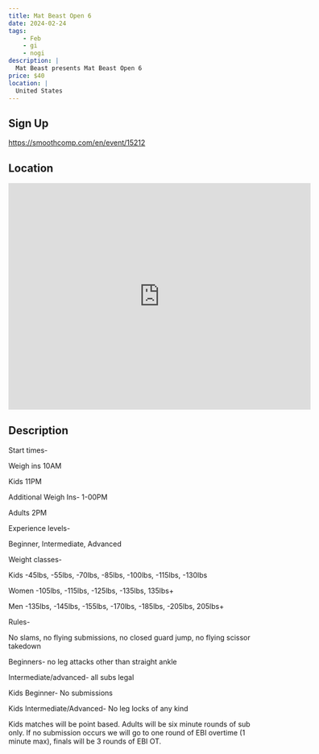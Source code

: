```yaml
---
title: Mat Beast Open 6
date: 2024-02-24
tags:
    - Feb
    - gi 
    - nogi 
description: |
  Mat Beast presents Mat Beast Open 6
price: $40
location: |
  United States
---
```

## Sign Up
https://smoothcomp.com/en/event/15212

## Location
<iframe src="https://www.google.com/maps/embed?pb=!1m18!1m12!1m3!1d12345.6789!2d0.0000000!3d0.0000000!2m3!1f0!2f0!3f0!3m2!1i1024!2i768!4f13.1!3m3!1m2!1s0x0%3A0x0!2z0.0000000!5e0!3m2!1sen!2sus!4v1234567890" width="600" height="450" style="border:0;" allowfullscreen="" loading="lazy"></iframe>

## Description
Start times-


Weigh ins 10AM


Kids 11PM


Additional Weigh Ins- 1-00PM


Adults 2PM


Experience levels-


Beginner, Intermediate, Advanced 


Weight classes-


Kids -45lbs, -55lbs, -70lbs, -85lbs, -100lbs, -115lbs, -130lbs


Women -105lbs, -115lbs, -125lbs, -135lbs, 135lbs+


Men -135lbs, -145lbs, -155lbs, -170lbs, -185lbs, -205lbs, 205lbs+


Rules-


No slams, no flying submissions, no closed guard jump, no flying scissor takedown


Beginners- no leg attacks other than straight ankle


Intermediate/advanced- all subs legal


Kids Beginner- No submissions


Kids Intermediate/Advanced- No leg locks of any kind 


Kids matches will be point based. Adults will be six minute rounds of sub only. If no submission occurs we will go to one round of EBI overtime (1 minute max), finals will be 3 rounds of EBI OT.
